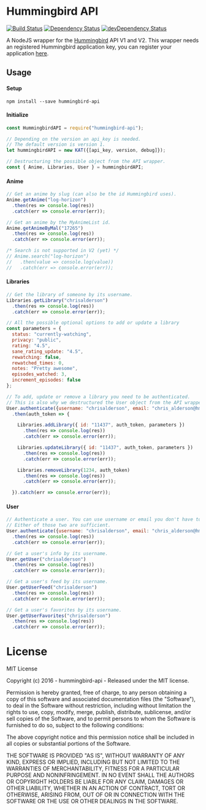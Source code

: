 # Hummingbird API

[![Build Status](https://travis-ci.org/ChrisAlderson/hummingbird-api.svg?branch=master)]()
[![Dependency Status](https://david-dm.org/ChrisAlderson/hummingbird-api.svg)](https://david-dm.org/ChrisAlderson/hummingbird-api)
[![devDependency Status](https://david-dm.org/ChrisAlderson/hummingbird-api/dev-status.svg)](https://david-dm.org/ChrisAlderson/hummingbird-api#info=devDependencies)

A NodeJS wrapper for the [Hummingbird](https://github.com/hummingbird-me/hummingbird) API V1 and V2. This wrapper needs an registered Hummingbird application key, you can register your application [here](https://hummingbird.me/apps/mine).

## Usage

#### Setup
```
npm install --save hummingbird-api
```

#### Initialize
```js
const HummingbirdAPI = require("hummingbird-api");

// Depending on the version an api_key is needed.
// The default version is version 1.
let hummingbirdAPI = new KAT({[api_key, version, debug]});

// Destructuring the possible object from the API wrapper.
const { Anime, Libraries, User } = hummingbirdAPI;
```

#### Anime
```js
// Get an anime by slug (can also be the id Hummingbird uses).
Anime.getAnime("log-horizon")
  .then(res => console.log(res))
  .catch(err => console.error(err));

// Get an anime by the MyAnimeList id.
Anime.getAnimeByMal("17265")
  .then(res => console.log(res))
  .catch(err => console.error(err));

/* Search is not supported in V2 (yet) */
// Anime.search("log-horizon")
//   .then(value => console.log(value))
//   .catch(err => console.error(err));
```

#### Libraries
```js
// Get the library of someone by its username.
Libraries.getLibrary("chrisalderson")
  .then(res => console.log(res))
  .catch(err => console.error(err));

// All the possible optional options to add or update a library
const parameters = {
  status: "currently-watching",
  privacy: "public",
  rating: "4.5",
  sane_rating_update: "4.5",
  rewatching: false,
  rewatched_times: 0,
  notes: "Pretty awesome",
  episodes_watched: 3,
  increment_episodes: false
};

// To add, update or remove a library you need to be authenticated.
// This is also why we destructured the User object from the API wrapper.
User.authenticate({username: "chrisalderson", email: "chris_alderson@hmamail.com", password: "supersecret"})
  .then(auth_token => {

    Libraries.addLibrary({ id: "11437", auth_token, parameters })
      .then(res => console.log(res))
      .catch(err => console.error(err));

    Libraries.updateLibrary({ id: "11437", auth_token, parameters })
      .then(res => console.log(res))
      .catch(err => console.error(err));

    Libraries.removeLibrary(1234, auth_token)
      .then(res => console.log(res))
      .catch(err => console.error(err));

  }).catch(err => console.error(err));
```

#### User
```js
// Authenticate a user. You can use username or email you don't have to fill in both.
// Either of those two are sufficient.
User.authenticate({username: "chrisalderson", email: "chris_alderson@hmamail.com", password: "supersecret"})
  .then(res => console.log(res))
  .catch(err => console.error(err));

// Get a user's info by its username.
User.getUser("chrisalderson")
  .then(res => console.log(res))
  .catch(err => console.error(err));

// Get a user's feed by its username.
User.getUserFeed("chrisalderson")
  .then(res => console.log(res))
  .catch(err => console.error(err));

// Get a user's favorites by its username.
User.getUserFavorites("chrisalderson")
  .then(res => console.log(res))
  .catch(err => console.error(err));
```

# License

MIT License

Copyright (c) 2016 - hummingbird-api - Released under the MIT license.

Permission is hereby granted, free of charge, to any person obtaining a copy
of this software and associated documentation files (the "Software"), to deal
in the Software without restriction, including without limitation the rights
to use, copy, modify, merge, publish, distribute, sublicense, and/or sell
copies of the Software, and to permit persons to whom the Software is
furnished to do so, subject to the following conditions:

The above copyright notice and this permission notice shall be included in all
copies or substantial portions of the Software.

THE SOFTWARE IS PROVIDED "AS IS", WITHOUT WARRANTY OF ANY KIND, EXPRESS OR
IMPLIED, INCLUDING BUT NOT LIMITED TO THE WARRANTIES OF MERCHANTABILITY,
FITNESS FOR A PARTICULAR PURPOSE AND NONINFRINGEMENT. IN NO EVENT SHALL THE
AUTHORS OR COPYRIGHT HOLDERS BE LIABLE FOR ANY CLAIM, DAMAGES OR OTHER
LIABILITY, WHETHER IN AN ACTION OF CONTRACT, TORT OR OTHERWISE, ARISING FROM,
OUT OF OR IN CONNECTION WITH THE SOFTWARE OR THE USE OR OTHER DEALINGS IN THE
SOFTWARE.
